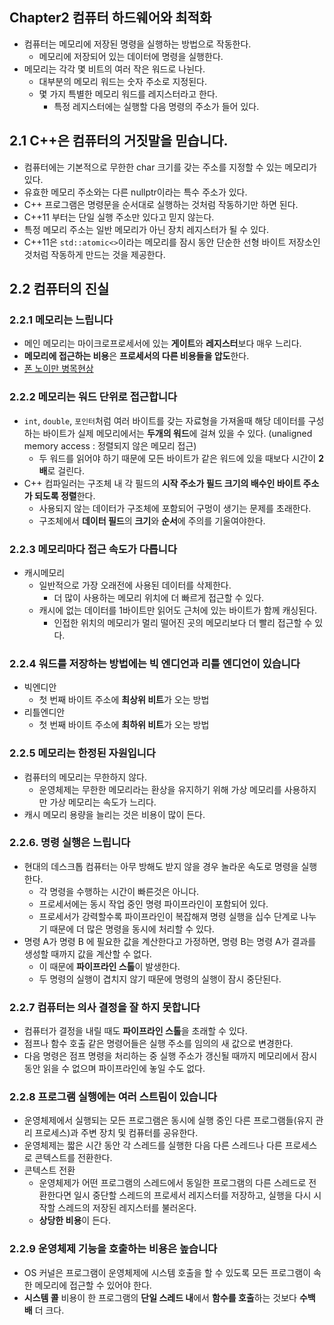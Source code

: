 ## Chapter2 컴퓨터 하드웨어와 최적화
- 컴퓨터는 메모리에 저장된 명령을 실행하는 방법으로 작동한다.
  - 메모리에 저장되어 있는 데이터에 명령을 실행한다.
- 메모리는 각각 몇 비트의 여러 작은 워드로 나뉜다.
  - 대부분의 메모리 워드는 숫자 주소로 지정된다.
  - 몇 가지 특별한 메모리 워드를 레지스터라고 한다.
    - 특정 레지스터에는 실행할 다음 명령의 주소가 들어 있다.

## 2.1 C++은 컴퓨터의 거짓말을 믿습니다.
- 컴퓨터에는 기본적으로 무한한 char 크기를 갖는 주소를 지정할 수 있는 메모리가 있다.
- 유효한 메모리 주소와는 다른 nullptr이라는 특수 주소가 있다.
- C++ 프로그램은 명령문을 순서대로 실행하는 것처럼 작동하기만 하면 된다.
- C++11 부터는 단일 실행 주소만 있다고 믿지 않는다.
- 특정 메모리 주소는 일반 메모리가 아닌 장치 레지스터가 될 수 있다.
- C++11은 `std::atomic<>`이라는 메모리를 잠시 동안 단순한 선형 바이트 저장소인 것처럼 작동하게 만드는 것을 제공한다.

## 2.2 컴퓨터의 진실
### 2.2.1 메모리는 느립니다
- 메인 메모리는 마이크로프로세서에 있는 **게이트**와 **레지스터**보다 매우 느리다.
- **메모리에 접근하는 비용**은 **프로세서의 다른 비용들을 압도**한다.
- [폰 노이만 병목현상](https://ko.wikipedia.org/wiki/%ED%8F%B0_%EB%85%B8%EC%9D%B4%EB%A7%8C_%EA%B5%AC%EC%A1%B0)

### 2.2.2 메모리는 워드 단위로 접근합니다
- `int`, `double`, `포인터`처럼 여러 바이트를 갖는 자료형을 가져올때 해당 데이터를 구성하는 바이트가 실제 메모리에서는 **두개의 워드**에 걸쳐 있을 수 있다. (unaligned memory access : 정렬되지 않은 메모리 접근)
  - 두 워드를 읽어야 하기 때문에 모든 바이트가 같은 워드에 있을 때보다 시간이 **2배**로 걸린다.
- C++ 컴파일러는 구조체 내 각 필드의 **시작 주소가 필드 크기의 배수인 바이트 주소가 되도록 정렬**한다.
  - 사용되지 않는 데이터가 구조체에 포함되어 구멍이 생기는 문제를 초래한다.
  - 구조체에서 **데이터 필드**의 **크기**와 **순서**에 주의를 기울여야한다.

### 2.2.3 메모리마다 접근 속도가 다릅니다
- 캐시메모리
  - 일반적으로 가장 오래전에 사용된 데이터를 삭제한다.
     - 더 많이 사용하는 메모리 위치에 더 빠르게 접근할 수 있다.
  - 캐시에 없는 데이터를 1바이트만 읽어도 근처에 있는 바이트가 함께 캐싱된다.
     - 인접한 위치의 메모리가 멀리 떨어진 곳의 메모리보다 더 빨리 접근할 수 있다.

### 2.2.4 워드를 저장하는 방법에는 빅 엔디언과 리틀 엔디언이 있습니다
- 빅엔디안
  - 첫 번째 바이트 주소에 **최상위 비트**가 오는 방법
- 리틀엔디안
  - 첫 번째 바이트 주소에 **최하위 비트**가 오는 방법

### 2.2.5 메모리는 한정된 자원입니다
- 컴퓨터의 메모리는 무한하지 않다.
  - 운영체제는 무한한 메모리라는 환상을 유지하기 위해 가상 메모리를 사용하지만 가상 메모리는 속도가 느리다.
- 캐시 메모리 용량을 늘리는 것은 비용이 많이 든다.

### 2.2.6. 명령 실행은 느립니다
- 현대의 데스크톱 컴퓨터는 아무 방해도 받지 않을 경우 놀라운 속도로 명령을 실행한다.
  - 각 명령을 수행하는 시간이 빠른것은 아니다.
  - 프로세서에는 동시 작업 중인 명령 파이프라인이 포함되어 있다.
  - 프로세서가 강력할수록 파이프라인이 복잡해져 명령 실행을 십수 단계로 나누기 때문에 더 많은 명령을 동시에 처리할 수 있다.
- 명령 A가 명령 B 에 필요한 값을 계산한다고 가정하면, 명령 B는 명령 A가 결과를 생성할 때까지 값을 계산할 수 없다.
  - 이 때문에 **파이프라인 스톨**이 발생한다.
  - 두 명령의 실행이 겹치지 않기 때문에 명령의 실행이 잠시 중단된다.

### 2.2.7 컴퓨터는 의사 결정을 잘 하지 못합니다
- 컴퓨터가 결정을 내릴 때도 **파이프라인 스톨**을 초래할 수 있다.
- 점프나 함수 호출 같은 명령어들은 실행 주소를 임의의 새 값으로 변경한다.
- 다음 명령은 점프 명령을 처리하는 중 실행 주소가 갱신될 때까지 메모리에서 잠시 동안 읽을 수 없으며 파이프라인에 놓일 수도 없다.

### 2.2.8 프로그램 실행에는 여러 스트림이 있습니다
- 운영체제에서 실행되는 모든 프로그램은 동시에 실행 중인 다른 프로그램들(유지 관리 프로세스)과 주변 장치 및 컴퓨터를 공유한다.
- 운영체제는 짧은 시간 동안 각 스레드를 실행한 다음 다른 스레드나 다른 프로세스로 콘텍스트를 전환한다.
- 콘텍스트 전환
  - 운영체제가 어떤 프로그램의 스레드에서 동일한 프로그램의 다른 스레드로 전환한다면 일시 중단할 스레드의 프로세서 레지스터를 저장하고, 실행을 다시 시작할 스레드의 저장된 레지스터를 불러온다.
  - **상당한 비용**이 든다.

### 2.2.9 운영체제 기능을 호출하는 비용은 높습니다
- OS 커널은 프로그램이 운영체제에 시스템 호출을 할 수 있도록 모든 프로그램이 속한 메모리에 접근할 수 있어야 한다.
- **시스템 콜** 비용이 한 프로그램의 **단일 스레드 내**에서 **함수를 호출**하는 것보다 **수백 배** 더 크다.